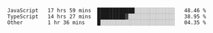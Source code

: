 <!--START_SECTION:waka-->

```text
JavaScript   17 hrs 59 mins  ████████████░░░░░░░░░░░░░   48.46 %
TypeScript   14 hrs 27 mins  █████████▓░░░░░░░░░░░░░░░   38.95 %
Other        1 hr 36 mins    █░░░░░░░░░░░░░░░░░░░░░░░░   04.35 %
```

<!--END_SECTION:waka-->


<!--
**Leorio21/Leorio21** is a ✨ _special_ ✨ repository because its `README.md` (this file) appears on your GitHub profile.

Here are some ideas to get you started:

- 🔭 I’m currently working on ...
- 🌱 I’m currently learning ...
- 👯 I’m looking to collaborate on ...
- 🤔 I’m looking for help with ...
- 💬 Ask me about ...
- 📫 How to reach me: ...
- 😄 Pronouns: ...
- ⚡ Fun fact: ...
-->
